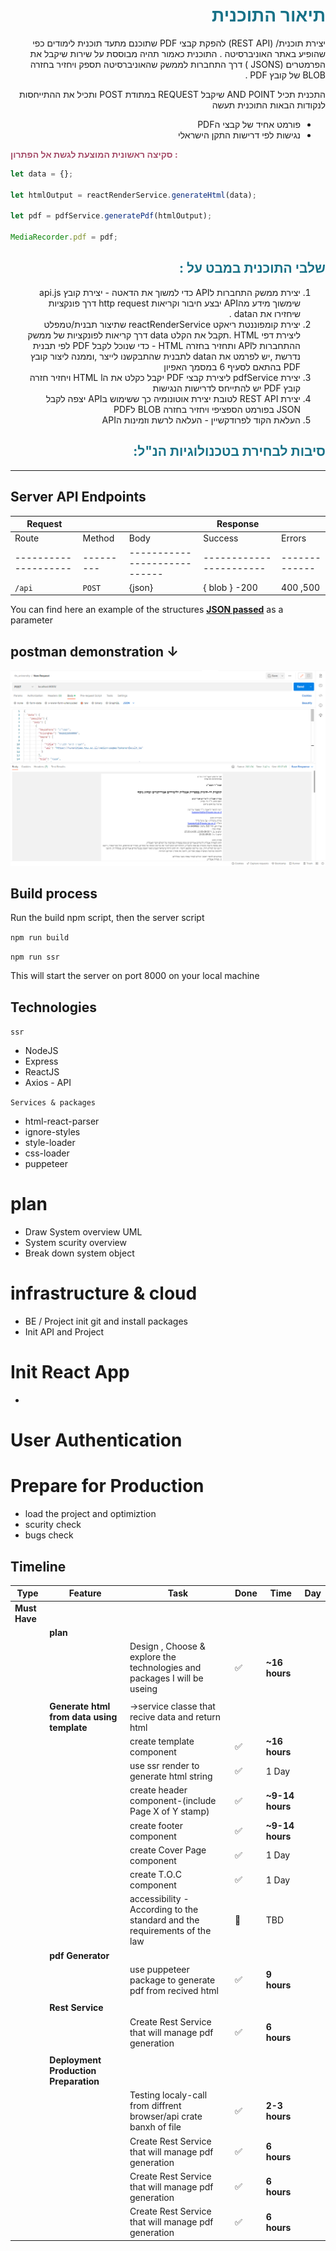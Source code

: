 <div dir="auto" align="right">

<span style="color: #177187">

# תיאור התוכנית

</span>

יצירת תוכנית/ (REST API) להפקת קבצי PDF שתוכנם מתעד תוכנית לימודים כפי שהופיע באתר האוניברסיטה .
התוכנית כאמור תהיה מבוססת על שירות שיקבל את הפרמטרים (JSONSׂ ) דרך התחברות לממשק שהאוניברסיטה תספק ויחזיר בחזרה BLOB של קובץ PDF .

התכנית תכיל AND POINT שיקבל REQUEST במתודת POST ותכיל את ההתייחסות לנקודות הבאות
התוכנית תעשה

- פורמט אחיד של קבצי הPDF
- נגישות לפי דרישות התקן הישראלי

</div>
<span style="color: #A54D69">

**סקיצה ראשונית המוצעת לגשת אל הפתרון :**

 </span>

```javascript
let data = {};

let htmlOutput = reactRenderService.generateHtml(data);

let pdf = pdfService.generatePdf(htmlOutput);

MediaRecorder.pdf = pdf;
```

<div dir="auto" align="right">

<span style="color: #177187">

## שלבי התוכנית במבט על :

</span>

1. יצירת ממשק התחברות לAPI כדי למשוך את הדאטה -
   יצירת קובץ api.js שימשוך מידע מהAPI יבצע חיבור וקריאות http request דרך פונקציות שיחזירו את הdata .
2. יצירת קומפוננטת ריאקט reactRenderService שתיצור תבנית/טמפלט ליצירת דפי HTML .תקבל את הקלט data דרך קריאות לפונקציות של ממשק ההתחברות לAPI ותחזיר בחזרה HTML -
   כדי שנוכל לקבל PDF לפי תבנית נדרשת ,יש לפרמט את הdata לתבנית שהתבקשנו לייצר ,וממנה ליצור קובץ PDF בהתאם לסעיף 6 במסמך האפיון
3. יצירת pdfService ליצירת קבצי PDF יקבל כקלט את הHTML l ויחזיר חזרה קובץ PDF יש להתייחס לדרישות הנגישות
4. יצירת REST API לטובת יצירת אוטונומיה כך ששימוש בAPI יצפה לקבל JSON בפורמט הספציפי ויחזיר בחזרה BLOB לPDF
5. העלאת הקוד לפרודקשיין - העלאה לרשת וזמינות הAPI

<span style="color: #177187">

## סיבות לבחירת בטכנולוגיות הנ"ל:

</span>

</div>
<div dir="auto" align="left">

<hr >

## Server API Endpoints

| Request              |           |                              | Response                |               |
| -------------------- | --------- | ---------------------------- | ----------------------- | ------------- |
| Route                | Method    | Body                         | Success                 | Errors        |
| -------------------- | --------- | ---------------------------- | ----------------------- | ------------- |
| `/api`               | `POST`    | {json}                       | { blob } -200           | 400 ,500      |

You can find here an example of the structures **[JSON passed](./docs/body_request_example)** as a parameter

## postman demonstration ↓

![request](./docs/screenshots/postman_request_1.png)

## Build process

Run the build npm script, then the server script

`npm run build`

`npm run ssr`

This will start the server on port 8000 on your local machine

## Technologies

`ssr`

- NodeJS
- Express
- ReactJS
- Axios - API

`Services & packages`

- html-react-parser
- ignore-styles
- style-loader
- css-loader
- puppeteer

# plan

- Draw System overview UML
- System scurity overview
- Break down system object

# infrastructure & cloud

- BE / Project init git and install packages
- Init API and Project

# Init React App

-

# User Authentication

# Prepare for Production

- load the project and optimiztion
- scurity check
- bugs check

## **Timeline**

| Type          | Feature                                    | Task                                                                     | Done                  | Time            | Day |
| ------------- | ------------------------------------------ | ------------------------------------------------------------------------ | --------------------- | --------------- | --- |
| **Must Have** |                                            |                                                                          |                       |                 |     |
|               | **plan**                                   |                                                                          |                       |                 |     |
|               |                                            | Design , Choose & explore the technologies and packages I will be useing | :white_check_mark:    | **~16 hours**   |     |
|               |                                            |                                                                          |                       |                 |     |
|               | **Generate html from data using template** | →service classe that recive data and return html                         |                       |                 |     |
|               |                                            | create template component                                                | :white_check_mark:    | **~16 hours**   |     |
|               |                                            | use ssr render to generate html string                                   | :white_check_mark:    | 1 Day           |     |
|               |                                            | create header component-(include Page X of Y stamp)                      | :white_check_mark:    | **~9-14 hours** |     |
|               |                                            | create footer component                                                  | :white_check_mark:    | **~9-14 hours** |     |
|               |                                            | create Cover Page component                                              | :white_check_mark:    | 1 Day           |     |
|               |                                            | create T.O.C component                                                   | :white_check_mark:    | 1 Day           |     |
|               |                                            | accessibility -According to the standard and the requirements of the law | :black_square_button: | TBD             |     |
|               | **pdf Generator**                          |                                                                          |                       |                 |     |
|               |                                            | use puppeteer package to generate pdf from recived html                  | :white_check_mark:    | **9 hours**     |     |
|               |                                            |                                                                          |                       |                 |     |
|               | **Rest Service**                           |                                                                          |                       |                 |     |
|               |                                            | Create Rest Service that will manage pdf generation                      | :white_check_mark:    | **6 hours**     |     |
|               |                                            |                                                                          |                       |                 |     |
|               | **Deployment Production Preparation**      |                                                                          |                       |                 |     |
|               |                                            | Testing localy-call from diffrent browser/api crate banxh of file        | :white_check_mark:    | **2-3 hours**   |     |
|               |                                            | Create Rest Service that will manage pdf generation                      | :white_check_mark:    | **6 hours**     |     |
|               |                                            | Create Rest Service that will manage pdf generation                      | :white_check_mark:    | **6 hours**     |     |
|               |                                            | Create Rest Service that will manage pdf generation                      | :white_check_mark:    | **6 hours**     |     |
